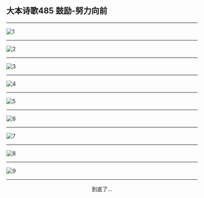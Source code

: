 
## 大本诗歌485 鼓励-努力向前
        
<div id="aplayer0"></div>

---

<img alt="1" data-original="https://cdn.jsdelivr.net/gh/k34869/shi/data/d0484/1">

---

<img alt="2" data-original="https://cdn.jsdelivr.net/gh/k34869/shi/data/d0484/2">

---

<img alt="3" data-original="https://cdn.jsdelivr.net/gh/k34869/shi/data/d0484/3">

---

<img alt="4" data-original="https://cdn.jsdelivr.net/gh/k34869/shi/data/d0484/4">

---

<img alt="5" data-original="https://cdn.jsdelivr.net/gh/k34869/shi/data/d0484/5">

---

<img alt="6" data-original="https://cdn.jsdelivr.net/gh/k34869/shi/data/d0484/6">

---

<img alt="7" data-original="https://cdn.jsdelivr.net/gh/k34869/shi/data/d0484/7">

---

<img alt="8" data-original="https://cdn.jsdelivr.net/gh/k34869/shi/data/d0484/8">

---

<img alt="9" data-original="https://cdn.jsdelivr.net/gh/k34869/shi/data/d0484/9">

---

<p style="text-align: center">到底了...</p>

<script src="/js/dist-view.js"></script>

<script>
MAIN.id = 'd0484';
        
const ap0 = new APlayer({
    container: document.getElementById('aplayer0'),
    volume: 1,
    loop: 'none',
    preload: 'none',
    audio: [{
        name: '大本诗歌485.mp3',
        artist: '大本诗歌',
        url: 'https://res.wx.qq.com/voice/getvoice?mediaid=MzI0NTk3MDM5M18yMjQ3NDkzNTYw',
        cover: '/favicon'
    }]
});
</script>
